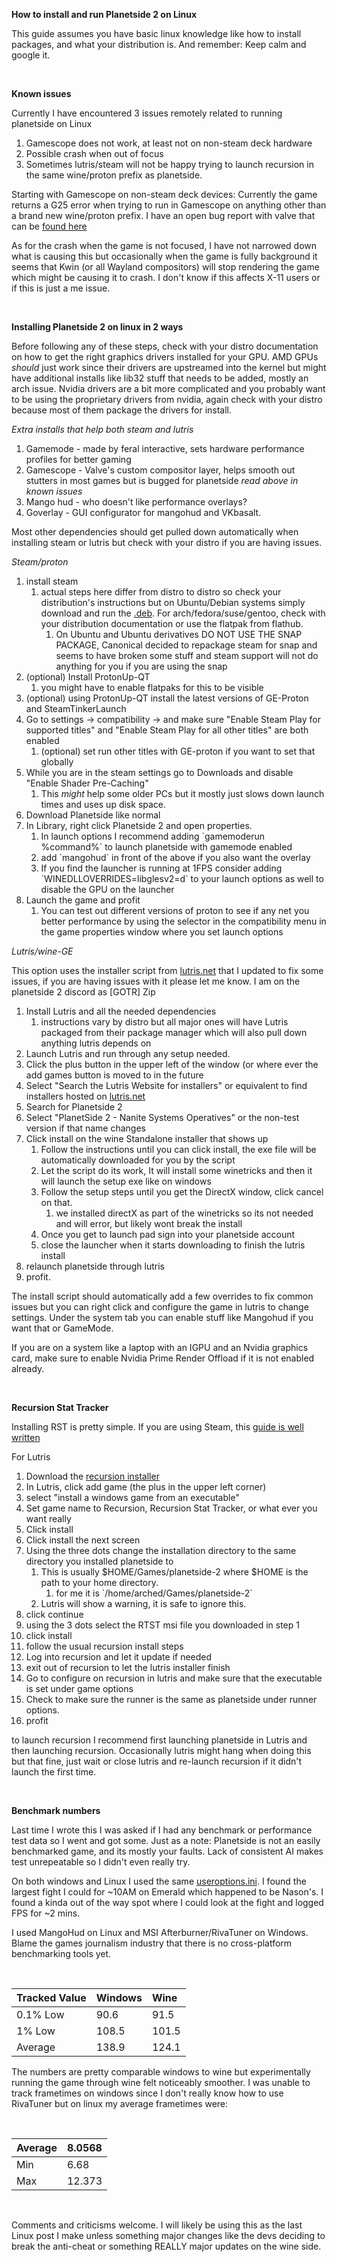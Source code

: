 **How to install and run Planetside 2 on Linux**

This guide assumes you have basic linux knowledge like how to install packages, and what your distribution is. And remember: Keep calm and google it.

&#x200B;

**Known issues**

Currently I have encountered 3 issues remotely related to running planetside on Linux

1. Gamescope does not work, at least not on non-steam deck hardware
2. Possible crash when out of focus
3. Sometimes lutris/steam will not be happy trying to launch recursion in the same wine/proton prefix as planetside.

Starting with Gamescope on non-steam deck devices: Currently the game returns a G25 error when trying to run in Gamescope on anything other than a brand new wine/proton prefix. I have an open bug report with valve that can be [found here](https://github.com/ValveSoftware/gamescope/issues/1131)

As for the crash when the game is not focused, I have not narrowed down what is causing this but occasionally when the game is fully background it seems that Kwin (or all Wayland compositors) will stop rendering the game which might be causing it to crash. I don't know if this affects X-11 users or if this is just a me issue.

&#x200B;

**Installing Planetside 2 on linux in 2 ways**

Before following any of these steps, check with your distro documentation on how to get the right graphics drivers installed for your GPU. AMD GPUs *should* just work since their drivers are upstreamed into the kernel but might have additional installs like lib32 stuff that needs to be added, mostly an arch issue. Nvidia drivers are a bit more complicated and you probably want to be using the proprietary drivers from nvidia, again check with your distro because most of them package the drivers for install.

*Extra installs that help both steam and lutris*

1. Gamemode - made by feral interactive, sets hardware performance profiles for better gaming
2. Gamescope - Valve's custom compositor layer, helps smooth out stutters in most games but is bugged for planetside *read above in known issues*
3. Mango hud - who doesn't like performance overlays?
4. Goverlay - GUI configurator for mangohud and VKbasalt.

Most other dependencies should get pulled down automatically when installing steam or lutris but check with your distro if you are having issues.

*Steam/proton*

1. install steam
   1. actual steps here differ from distro to distro so check your distribution's instructions but on Ubuntu/Debian systems simply download and run the [.deb](https://cdn.cloudflare.steamstatic.com/client/installer/steam.deb). For arch/fedora/suse/gentoo, check with your distribution documentation or use the flatpak from flathub.
      1. On Ubuntu and Ubuntu derivatives DO NOT USE THE SNAP PACKAGE, Canonical decided to repackage steam for snap and seems to have broken some stuff and steam support will not do anything for you if you are using the snap
2. (optional) Install ProtonUp-QT
   1. you might have to enable flatpaks for this to be visible
3. (optional) using ProtonUp-QT install the latest versions of GE-Proton and SteamTinkerLaunch
4. Go to settings -> compatibility -> and make sure "Enable Steam Play for supported titles" and "Enable Steam Play for all other titles" are both enabled
   1. (optional) set run other titles with GE-proton if you want to set that globally
5. While you are in the steam settings go to Downloads and disable "Enable Shader Pre-Caching"
   1. This *might* help some older PCs but it mostly just slows down launch times and uses up disk space.
6. Download Planetside like normal
7. In Library, right click Planetside 2 and open properties.
   1. In launch options I recommend adding \`gamemoderun %command%\` to launch planetside with gamemode enabled
   2. add \`mangohud\` in front of the above if you also want the overlay
   3. If you find the launcher is running at 1FPS consider adding \`WINEDLLOVERRIDES=libglesv2=d\` to your launch options as well to disable the GPU on the launcher
8. Launch the game and profit
   1. You can test out different versions of proton to see if any net you better performance by using the selector in the compatibility menu in the game properties window where you set launch options

*Lutris/wine-GE*

This option uses the installer script from [lutris.net](https://lutris.net) that I updated to fix some issues, if you are having issues with it please let me know. I am on the planetside 2 discord as \[GOTR\] Zip

1. Install Lutris and all the needed dependencies
   1. instructions vary by distro but all major ones will have Lutris packaged from their package manager which will also pull down anything lutris depends on
2. Launch Lutris and run through any setup needed.
3. Click the plus button in the upper left of the window (or where ever the add games button is moved to in the future
4. Select "Search the Lutris Website for installers" or equivalent to find installers hosted on [lutris.net](https://lutris.net)
5. Search for Planetside 2
6. Select "PlanetSide 2 - Nanite Systems Operatives" or the non-test version if that name changes
7. Click install on the wine Standalone installer that shows up
   1. Follow the instructions until you can click install, the exe file will be automatically downloaded for you by the script
   2. Let the script do its work, It will install some winetricks and then it will launch the setup exe like on windows
   3. Follow the setup steps until you get the DirectX window, click cancel on that.
      1. we installed directX as part of the winetricks so its not needed and will error, but likely wont break the install
   4. Once you get to launch pad sign into your planetside account
   5. close the launcher when it starts downloading to finish the lutris install
8. relaunch planetside through lutris
9. profit.

The install script should automatically add a few overrides to fix common issues but you can right click and configure the game in lutris to change settings. Under the system tab you can enable stuff like Mangohud if you want that or GameMode.

If you are on a system like a laptop with an IGPU and an Nvidia graphics card, make sure to enable Nvidia Prime Render Offload if it is not enabled already.

&#x200B;

**Recursion Stat Tracker**

Installing RST is pretty simple. If you are using Steam, this [guide is well written](https://www.reddit.com/r/Planetside/comments/11vao54/recursion_overlay_working_on_linux/)

For Lutris

1. Download the [recursion installer](https://recursiontracker.com/?p=get)
2. In Lutris, click add game (the plus in the upper left corner)
3. select "install a windows game from an executable"
4. Set game name to Recursion, Recursion Stat Tracker, or what ever you want really
5. Click install
6. Click install the next screen
7. Using the three dots change the installation directory to the same directory you installed planetside to
   1. This is usually $HOME/Games/planetside-2 where $HOME is the path to your home directory.
      1. for me it is \`/home/arched/Games/planetside-2\`
   2. Lutris will show a warning, it is safe to ignore this.
8. click continue
9. using the 3 dots select the RTST msi file you downloaded in step 1
10. click install
11. follow the usual recursion install steps
12. Log into recursion and let it update if needed
13. exit out of recursion to let the lutris installer finish
14. Go to configure on recursion in lutris and make sure that the executable is set under game options
15. Check to make sure the runner is the same as planetside under runner options.
16. profit

to launch recursion I recommend first launching planetside in Lutris and then launching recursion. Occasionally lutris might hang when doing this but that fine, just wait or close lutris and re-launch recursion if it didn't launch the first time.

&#x200B;

**Benchmark numbers**

Last time I wrote this I was asked if I had any benchmark or performance test data so I went and got some. Just as a note: Planetside is not an easily benchmarked game, and its mostly your faults. Lack of consistent AI makes test unrepeatable so I didn't even really try.

On both windows and Linux I used the same [useroptions.ini](https://pastebin.com/Wh5L6SPH). I found the largest fight I could for \~10AM on Emerald which happened to be Nason's. I found a kinda out of the way spot where I could look at the fight and logged FPS for \~2 mins.

I used MangoHud on Linux and MSI Afterburner/RivaTuner on Windows. Blame the games journalism industry that there is no cross-platform benchmarking tools yet.

&#x200B;

|Tracked Value|Windows|Wine|
|:-|:-|:-|
|0.1% Low|90.6|91.5|
|1% Low|108.5|101.5|
|Average|138.9|124.1|

The numbers are pretty comparable windows to wine but experimentally running the game through wine felt noticeably smoother. I was unable to track frametimes on windows since I don't really know how to use RivaTuner but on linux my average frametimes were:

&#x200B;

|Average|8.0568|
|:-|:-|
|Min|6.68|
|Max|12.373|

&#x200B;

Comments and criticisms welcome. I will likely be using this as the last Linux post I make unless something major changes like the devs deciding to break the anti-cheat or something REALLY major updates on the wine side.
